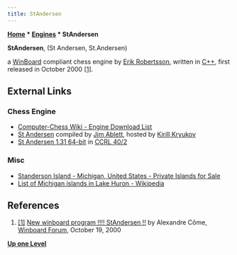 ```yaml
---
title: StAndersen
---
```

**[Home](Home "Home") \* [Engines](Engines "Engines") \* StAndersen**


**StAndersen**, (St Andersen, St.Andersen)  

a [WinBoard](WinBoard "WinBoard") compliant chess engine by [Erik Robertsson](Erik_Robertsson "Erik Robertsson"), written in [C++](Cpp "Cpp"), first released in October 2000 <a id="cite-note-1" href="#cite-ref-1">[1]</a>. 



## External Links


### Chess Engine


* [Computer-Chess Wiki - Engine Download List](http://www.computer-chess.org/doku.php?id=computer_chess:wiki:download:engine_download_list)
* [St Andersen](http://kirr.homeunix.org/chess/engines/Jim%20Ablett/ST%20ANDERSEN/) compiled by [Jim Ablett](Jim_Ablett "Jim Ablett"), hosted by [Kirill Kryukov](Kirill_Kryukov "Kirill Kryukov")
* [St Andersen 1.31 64-bit](https://www.computerchess.org.uk/ccrl/404/cgi/engine_details.cgi?print=Details&each_game=1&eng=St%20Andersen%201.31%2064-bit#St_Andersen_1_31_64-bit) in [CCRL 40/2](CCRL "CCRL")


### Misc


* [Standerson Island - Michigan, United States - Private Islands for Sale](https://www.privateislandsonline.com/united-states/michigan/standerson-island)
* [List of Michigan islands in Lake Huron - Wikipedia](https://en.wikipedia.org/wiki/List_of_Michigan_islands_in_Lake_Huron)


## References


1. <a id="cite-ref-1" href="#cite-note-1">[1]</a> [New winboard program !!!! StAndersen !!](http://www.open-aurec.com/wbforum/viewtopic.php?f=18&t=32537) by Alexandre Côme, [Winboard Forum](Computer_Chess_Forums "Computer Chess Forums"), October 19, 2000

**[Up one Level](Engines "Engines")**







 
